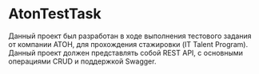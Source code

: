 # AtonTestTask

Данный проект был разработан в ходе выполнения тестового задания от компании АТОН, для прохождения стажировки (IT Talent Program). Данный проект должен представлять собой REST API, с основными операциями CRUD и поддержкой Swagger.
